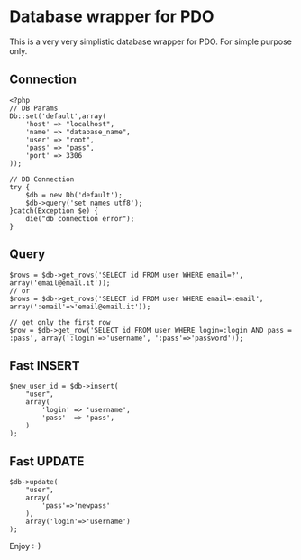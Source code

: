 Database wrapper for PDO
===============================

This is a very very simplistic database wrapper for PDO.
For simple purpose only.

Connection
--------------------------
    <?php
    // DB Params
    Db::set('default',array(
        'host' => "localhost",
        'name' => "database_name",
        'user' => "root",
        'pass' => "pass",
        'port' => 3306
    ));

    // DB Connection
    try {
        $db = new Db('default');
        $db->query('set names utf8');
    }catch(Exception $e) {
        die("db connection error");
    }

Query
--------------------------

    $rows = $db->get_rows('SELECT id FROM user WHERE email=?', array('email@email.it'));
    // or 
    $rows = $db->get_rows('SELECT id FROM user WHERE email=:email', array(':email'=>'email@email.it'));
    
    // get only the first row
    $row = $db->get_row('SELECT id FROM user WHERE login=:login AND pass = :pass', array(':login'=>'username', ':pass'=>'password'));

Fast INSERT
--------------------------
    $new_user_id = $db->insert(
        "user",
        array(
            'login' => 'username',
            'pass'  => 'pass',
        )
    );
    
Fast UPDATE
--------------------------
    $db->update(
        "user",
        array(
            'pass'=>'newpass'
        ),
        array('login'=>'username')
    );

Enjoy :-)